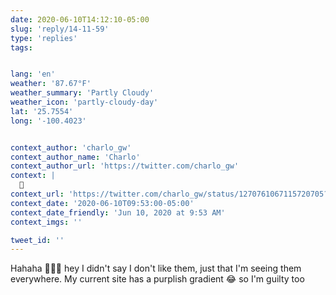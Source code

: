 ```yaml
---
date: 2020-06-10T14:12:10-05:00
slug: 'reply/14-11-59'
type: 'replies'
tags:


lang: 'en'
weather: '87.67°F'
weather_summary: 'Partly Cloudy'
weather_icon: 'partly-cloudy-day'
lat: '25.7554'
long: '-100.4023'


context_author: 'charlo_gw'
context_author_name: 'Charlo'
context_author_url: 'https://twitter.com/charlo_gw'
context: |
  😬
context_url: 'https://twitter.com/charlo_gw/status/1270761067115720705?s=12'
context_date: '2020-06-10T09:53:00-05:00'
context_date_friendly: 'Jun 10, 2020 at 9:53 AM'
context_imgs: ''

tweet_id: ''
---
```

Hahaha ✋🏼😅 hey I didn't say I don't like them, just that I'm seeing them everywhere. My current site has a purplish gradient 😂 so I'm guilty too